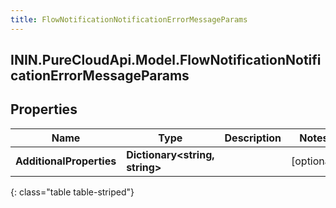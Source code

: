 ```yaml
---
title: FlowNotificationNotificationErrorMessageParams
---
```

## ININ.PureCloudApi.Model.FlowNotificationNotificationErrorMessageParams

## Properties

|Name | Type | Description | Notes|
|------------ | ------------- | ------------- | -------------|
| **AdditionalProperties** | **Dictionary&lt;string, string&gt;** |  | [optional] |
{: class="table table-striped"}


